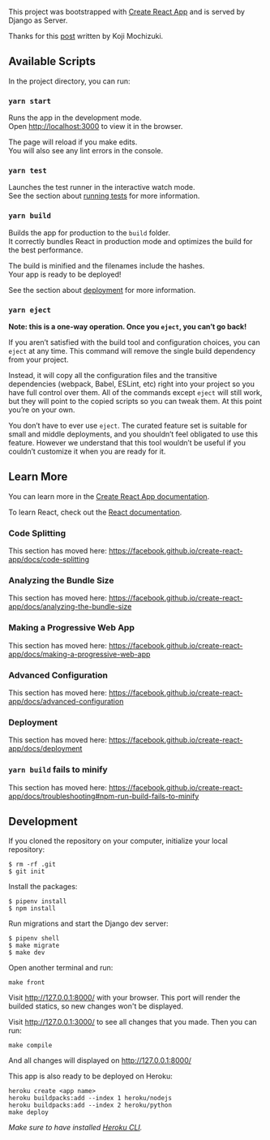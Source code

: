 This project was bootstrapped with [Create React App](https://github.com/facebook/create-react-app) and is served by Django as Server.

Thanks for this [post](https://medium.com/technest/build-a-crud-todo-app-with-django-and-react-redux-8ddb0b6ac2f0) written by Koji Mochizuki.


## Available Scripts

In the project directory, you can run:

### `yarn start`

Runs the app in the development mode.<br />
Open [http://localhost:3000](http://localhost:3000) to view it in the browser.

The page will reload if you make edits.<br />
You will also see any lint errors in the console.

### `yarn test`

Launches the test runner in the interactive watch mode.<br />
See the section about [running tests](https://facebook.github.io/create-react-app/docs/running-tests) for more information.

### `yarn build`

Builds the app for production to the `build` folder.<br />
It correctly bundles React in production mode and optimizes the build for the best performance.

The build is minified and the filenames include the hashes.<br />
Your app is ready to be deployed!

See the section about [deployment](https://facebook.github.io/create-react-app/docs/deployment) for more information.

### `yarn eject`

**Note: this is a one-way operation. Once you `eject`, you can’t go back!**

If you aren’t satisfied with the build tool and configuration choices, you can `eject` at any time. This command will remove the single build dependency from your project.

Instead, it will copy all the configuration files and the transitive dependencies (webpack, Babel, ESLint, etc) right into your project so you have full control over them. All of the commands except `eject` will still work, but they will point to the copied scripts so you can tweak them. At this point you’re on your own.

You don’t have to ever use `eject`. The curated feature set is suitable for small and middle deployments, and you shouldn’t feel obligated to use this feature. However we understand that this tool wouldn’t be useful if you couldn’t customize it when you are ready for it.

## Learn More

You can learn more in the [Create React App documentation](https://facebook.github.io/create-react-app/docs/getting-started).

To learn React, check out the [React documentation](https://reactjs.org/).

### Code Splitting

This section has moved here: https://facebook.github.io/create-react-app/docs/code-splitting

### Analyzing the Bundle Size

This section has moved here: https://facebook.github.io/create-react-app/docs/analyzing-the-bundle-size

### Making a Progressive Web App

This section has moved here: https://facebook.github.io/create-react-app/docs/making-a-progressive-web-app

### Advanced Configuration

This section has moved here: https://facebook.github.io/create-react-app/docs/advanced-configuration

### Deployment

This section has moved here: https://facebook.github.io/create-react-app/docs/deployment

### `yarn build` fails to minify

This section has moved here: https://facebook.github.io/create-react-app/docs/troubleshooting#npm-run-build-fails-to-minify



## Development

If you cloned the repository on your computer, initialize your local repository:

```
$ rm -rf .git
$ git init
```

Install the packages:

```
$ pipenv install
$ npm install
```

Run migrations and start the Django dev server:

```
$ pipenv shell
$ make migrate
$ make dev
```

Open another terminal and run:

```
make front
```


Visit http://127.0.0.1:8000/ with your browser. This port will render the builded statics, so new changes won't be displayed.

Visit http://127.0.0.1:3000/ to see all changes that you made. Then you can run:

```
make compile
```

And all changes will displayed on  http://127.0.0.1:8000/


This app is also ready to be deployed on Heroku:

```
heroku create <app name>
heroku buildpacks:add --index 1 heroku/nodejs
heroku buildpacks:add --index 2 heroku/python
make deploy
```

*Make sure to have installed [Heroku CLI](https://devcenter.heroku.com/articles/heroku-cl).*

